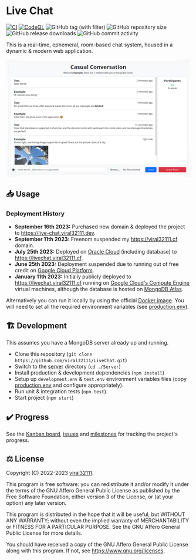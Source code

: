 # Live Chat

[![CI](https://github.com/viral32111/LiveChat/actions/workflows/ci.yml/badge.svg?branch=main)](https://github.com/viral32111/LiveChat/actions/workflows/ci.yml)
[![CodeQL](https://github.com/viral32111/LiveChat/actions/workflows/codeql.yml/badge.svg)](https://github.com/viral32111/LiveChat/actions/workflows/codeql.yml)
![GitHub tag (with filter)](https://img.shields.io/github/v/tag/viral32111/LiveChat?label=Latest)
![GitHub repository size](https://img.shields.io/github/repo-size/viral32111/LiveChat?label=Size)
![GitHub release downloads](https://img.shields.io/github/downloads/viral32111/LiveChat/total?label=Downloads)
![GitHub commit activity](https://img.shields.io/github/commit-activity/m/viral32111/LiveChat?label=Commits)

This is a real-time, ephemeral, room-based chat system, housed in a dynamic & modern web application.  

![Screenshot](/Screenshot.png)

## 📥 Usage

### Deployment History

* **September 16th 2023:** Purchased new domain & deployed the project to https://live-chat.viral32111.dev.
* **September 11th 2023:** Freenom suspended my https://viral32111.cf domain.
* **July 25th 2023:** Deployed on [Oracle Cloud](https://www.oracle.com/cloud/) (including database) to https://livechat.viral32111.cf.
* **June 25th 2023:** Deployment suspended due to running out of free credit on [Google Cloud Platform](https://console.cloud.google.com/).
* **January 11th 2023:** Initially publicly deployed to https://livechat.viral32111.cf running on [Google Cloud's Compute Engine](https://cloud.google.com/compute) virtual machines, although the database is hosted on [MongoDB Atlas](https://www.mongodb.com/atlas/database).

Alternatively you can run it locally by using the official [Docker image](https://github.com/users/viral32111/packages/container/package/livechat). You will need to set all the required environment variables (see [production.env](Server/production.env)).

## 🏗️ Development

This assumes you have a MongoDB server already up and running.

* Clone this repository (`git clone https://github.com/viral32111/LiveChat.git`)
* Switch to the [server](Server/) directory (`cd ./Server`)
* Install production & development dependencies (`npm install`)
* Setup up `development.env` & `test.env` environment variables files (copy [production.env](Server/production.env) and configure appropriately).
* Run unit & integration tests (`npm test`).
* Start project (`npm start`)

## ✔️ Progress

See the [Kanban board](https://github.com/users/viral32111/projects/9), [issues](https://github.com/viral32111/LiveChat/issues?q=is%3Aissue) and [milestones](https://github.com/viral32111/LiveChat/milestones) for tracking the project's progress.

## ⚖️ License

Copyright (C) 2022-2023 [viral32111](https://viral32111.com).

This program is free software: you can redistribute it and/or modify
it under the terms of the GNU Affero General Public License as
published by the Free Software Foundation, either version 3 of the
License, or (at your option) any later version.

This program is distributed in the hope that it will be useful,
but WITHOUT ANY WARRANTY; without even the implied warranty of
MERCHANTABILITY or FITNESS FOR A PARTICULAR PURPOSE. See the
GNU Affero General Public License for more details.

You should have received a copy of the GNU Affero General Public License
along with this program. If not, see https://www.gnu.org/licenses.
